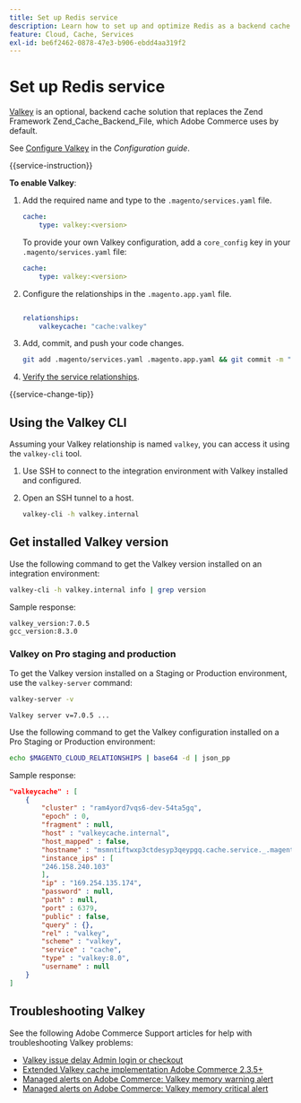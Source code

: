 ```yaml
---
title: Set up Redis service
description: Learn how to set up and optimize Redis as a backend cache solution for Adobe Commerce on cloud infrastructure.
feature: Cloud, Cache, Services
exl-id: be6f2462-0878-47e3-b906-ebdd4aa319f2
---
```

# Set up Redis service

[Valkey](https://valkey.io) is an optional, backend cache solution that replaces the Zend Framework Zend_Cache_Backend_File, which Adobe Commerce uses by default.

See [Configure Valkey](https://experienceleague.adobe.com/docs/commerce-operations/configuration-guide/cache/valkey/config-valkey.html) in the _Configuration guide_.

{{service-instruction}}

**To enable Valkey**:

1. Add the required name and type to the `.magento/services.yaml` file.

   ```yaml
   cache:
       type: valkey:<version>
   ```

   To provide your own Valkey configuration, add a `core_config` key in your `.magento/services.yaml` file:

   ```yaml
   cache:
       type: valkey:<version>
   ```

1. Configure the relationships in the `.magento.app.yaml` file.

   ```yaml

   relationships:
       valkeycache: "cache:valkey"
   ```

1. Add, commit, and push your code changes.

   ```bash
   git add .magento/services.yaml .magento.app.yaml && git commit -m "Enable valkey service" && git push origin <branch-name>
   ```

1. [Verify the service relationships](services-yaml.md#service-relationships).

{{service-change-tip}}

## Using the Valkey CLI

Assuming your Valkey relationship is named `valkey`, you can access it using the `valkey-cli` tool.

1. Use SSH to connect to the integration environment with Valkey installed and configured.

1. Open an SSH tunnel to a host.

   ```bash
   valkey-cli -h valkey.internal
   ```

## Get installed Valkey version

Use the following command to get the Valkey version installed on an integration environment:

```bash
valkey-cli -h valkey.internal info | grep version
```

Sample response:

```
valkey_version:7.0.5
gcc_version:8.3.0
```

### Valkey on Pro staging and production

To get the Valkey version installed on a Staging or Production environment, use the `valkey-server` command:

```bash
valkey-server -v
```

```
Valkey server v=7.0.5 ...
```

Use the following command to get the Valkey configuration installed on a Pro Staging or Production environment:

```bash
echo $MAGENTO_CLOUD_RELATIONSHIPS | base64 -d | json_pp
```

Sample response:

```json
"valkeycache" : [
    {
        "cluster" : "ram4yord7vqs6-dev-54ta5gq",
        "epoch" : 0,
        "fragment" : null,
        "host" : "valkeycache.internal",
        "host_mapped" : false,
        "hostname" : "msmntiftwxp3ctdesyp3qeypgq.cache.service._.magentosite.cloud",
        "instance_ips" : [
        "246.158.240.103"
        ],
        "ip" : "169.254.135.174",
        "password" : null,
        "path" : null,
        "port" : 6379,
        "public" : false,
        "query" : {},
        "rel" : "valkey",
        "scheme" : "valkey",
        "service" : "cache",
        "type" : "valkey:8.0",
        "username" : null
    }
]
```

## Troubleshooting Valkey

See the following Adobe Commerce Support articles for help with troubleshooting Valkey problems:

- [Valkey issue delay Admin login or checkout](https://experienceleague.adobe.com/docs/commerce-knowledge-base/kb/troubleshooting/miscellaneous/redis-issue-delay-magento-admin-login-or-checkout.html)
- [Extended Valkey cache implementation Adobe Commerce 2.3.5+](https://experienceleague.adobe.com/docs/commerce-operations/implementation-playbook/best-practices/planning/redis-service-configuration.html)
- [Managed alerts on Adobe Commerce: Valkey memory warning alert](https://experienceleague.adobe.com/docs/commerce-knowledge-base/kb/support-tools/managed-alerts/managed-alerts-on-magento-commerce-redis-memory-warning-alert.html)
- [Managed alerts on Adobe Commerce: Valkey memory critical alert](https://experienceleague.adobe.com/docs/commerce-knowledge-base/kb/support-tools/managed-alerts/managed-alerts-on-magento-commerce-redis-memory-critical-alert.html)
